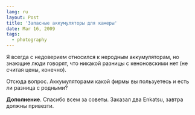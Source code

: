 ```yaml
---
lang: ru
layout: Post
title: 'Запасные аккумуляторы для камеры'
date: Mar 16, 2009
tags:
  - photography
---
```


Я всегда с недоверием относился к неродным аккумуляторам, но знающие люди говорят, что никакой разницы с кеноновскими нет (не считая цены, конечно).

Отсюда вопрос. Аккумуляторами какой фирмы вы пользуетесь и есть ли разница с родными?

**Дополнение**. Спасибо всем за советы. Заказал два Enkatsu, завтра должны привезти.
